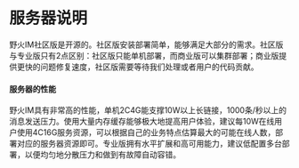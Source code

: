 # 服务器说明
野火IM社区版是开源的。社区版安装部署简单，能够满足大部分的需求。社区版与专业版只有2点区别：社区版只能单机部署，而商业版可以集群部署；商业版提供更快的问题修复速度，社区版需要等待我们处理或者用户的代码贡献。

#### 服务器的性能
野火IM具有非常高的性能，单机2C4G能支撑10W以上长链接，1000条/秒以上的消息发送压力。使用大量内存缓存能够极大地提高用户体验，建议每10W在线用户使用4C16G服务资源，可以根据自己的业务特点估算最大的可能在线人数，部署对应的服务器资源即可。专业版拥有水平扩展和高可用能力，建议低配置多台部署，以便均匀地分散压力和做到有故障自动容错。
